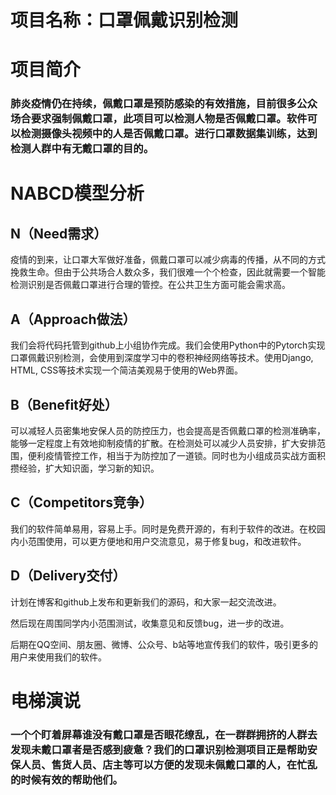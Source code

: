 # 项目名称：口罩佩戴识别检测

# 项目简介

### 肺炎疫情仍在持续，佩戴口罩是预防感染的有效措施，目前很多公众场合要求强制佩戴口罩，此项目可以检测人物是否佩戴口罩。软件可以检测摄像头视频中的人是否佩戴口罩。进行口罩数据集训练，达到检测人群中有无戴口罩的目的。

# NABCD模型分析

## N（Need需求）

疫情的到来，让口罩大军做好准备，佩戴口罩可以减少病毒的传播，从不同的方式挽救生命。但由于公共场合人数众多，我们很难一个个检查，因此就需要一个智能检测识别是否佩戴口罩进行合理的管控。在公共卫生方面可能会需求高。

## A（Approach做法）

我们会将代码托管到github上小组协作完成。我们会使用Python中的Pytorch实现口罩佩戴识别检测，会使用到深度学习中的卷积神经网络等技术。使用Django, HTML, CSS等技术实现一个简洁美观易于使用的Web界面。

## B（Benefit好处）

可以减轻人员密集地安保人员的防控压力，也会提高是否佩戴口罩的检测准确率，能够一定程度上有效地抑制疫情的扩散。在检测处可以减少人员安排，扩大安排范围，便利疫情管控工作，相当于为防控加了一道锁。同时也为小组成员实战方面积攒经验，扩大知识面，学习新的知识。

## C（Competitors竞争）

我们的软件简单易用，容易上手。同时是免费开源的，有利于软件的改进。在校园内小范围使用，可以更方便地和用户交流意见，易于修复bug，和改进软件。

## D（Delivery交付）

计划在博客和github上发布和更新我们的源码，和大家一起交流改进。

然后现在周围同学内小范围测试，收集意见和反馈bug，进一步的改进。

后期在QQ空间、朋友圈、微博、公众号、b站等地宣传我们的软件，吸引更多的用户来使用我们的软件。

# 电梯演说

### 一个个盯着屏幕谁没有戴口罩是否眼花缭乱，在一群群拥挤的人群去发现未戴口罩者是否感到疲惫？我们的口罩识别检测项目正是帮助安保人员、售货人员、店主等可以方便的发现未佩戴口罩的人，在忙乱的时候有效的帮助他们。

